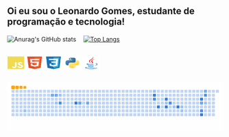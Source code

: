 ## Oi eu sou o Leonardo Gomes, estudante de programação e tecnologia!


![Anurag's GitHub stats](https://github-readme-stats.vercel.app/api?username=LeonardoGomess&show_icons=true&theme=radical)ㅤ
 [![Top Langs](https://github-readme-stats.vercel.app/api/top-langs/?username=LeonardoGomess&layout=donut&theme=radical)](https://github.com/LeonardoGomess/github-readme-stats)


<div style="display: inline_block"><br>
  <img align="center" alt="Rafa-Js" height="30" width="40" src="https://raw.githubusercontent.com/devicons/devicon/master/icons/javascript/javascript-plain.svg">
  <img align="center" alt="Rafa-HTML" height="30" width="40" src="https://raw.githubusercontent.com/devicons/devicon/master/icons/html5/html5-original.svg">
  <img align="center" alt="Rafa-CSS" height="30" width="40" src="https://raw.githubusercontent.com/devicons/devicon/master/icons/css3/css3-original.svg">
  <img align="center" alt="Rafa-Python" height="30" width="40" src="https://raw.githubusercontent.com/devicons/devicon/master/icons/python/python-original.svg">
  <img align="center" alt="Rafa-Csharp" height="30" width="40" src="https://raw.githubusercontent.com/devicons/devicon/master/icons/java/java-original.svg">
</div>

##


![snake gif](https://github.com/LeonardoGomess/LeonardoGomess/blob/output/github-contribution-grid-snake.gif)
